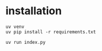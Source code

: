 # installation

```shell
uv venv
uv pip install -r requirements.txt
```

```shell
uv run index.py
```